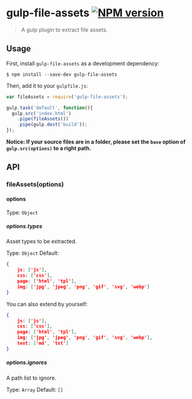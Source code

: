 # gulp-file-assets [![NPM version][npm-image]][npm-url]

> A gulp plugin to extract file assets.

## Usage

First, install `gulp-file-assets` as a development dependency:

```shell
$ npm install --save-dev gulp-file-assets
```

Then, add it to your `gulpfile.js`:

```js
var fileAssets = require('gulp-file-assets');

gulp.task('default', function(){
  gulp.src('index.html')
    .pipe(fileAssets())
    .pipe(gulp.dest('build'));
});
```

**Notice: If your source files are in a folder, please set the `base` option of `gulp.src(options)` to a right path.**

## API

### fileAssets(options)

#### options
Type: `Object`

##### options.types

Asset types to be extracted.

Type: `Object`
Default:
```json
{
	js: ['js'],
	css: ['css'],
	page: ['html', 'tpl'],
	img: ['jpg', 'jpeg', 'png', 'gif', 'svg', 'webp']
}
```

You can also extend by yourself:

```json
{
	js: ['js'],
	css: ['css'],
	page: ['html', 'tpl'],
	img: ['jpg', 'jpeg', 'png', 'gif', 'svg', 'webp'],
	text: ['md', 'txt']
}
```

##### options.ignores

A path list to ignore.

Type: `Array`
Default: `[]`

[npm-url]: https://npmjs.org/package/gulp-file-assets
[npm-image]: https://badge.fury.io/js/gulp-file-assets.svg
